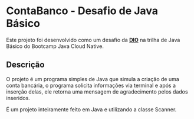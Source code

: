 # ContaBanco - Desafio de Java Básico

Este projeto foi desenvolvido como um desafio da [**DIO**](www.dio.me) na trilha de Java Básico do Bootcamp Java Cloud Native.

## Descrição

O projeto é um programa simples de Java que simula a criação de uma conta bancária, o programa solicita informações via terminal e após a inserção delas, ele retorna uma mensagem de agradecimento pelos dados inseridos.

É um projeto inteiramente feito em Java e utilizando a classe Scanner.